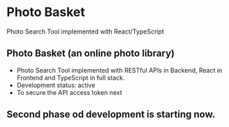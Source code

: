 # Photo Basket
Photo Search Tool implemented with React/TypeScript

## Photo Basket (an online photo library)
- Photo Search Tool implemented with RESTful APIs in Backend, React in Frontend and TypeScript in full stack.
- Development status: active
- To secure the API access token next

## Second phase od development is starting now.
